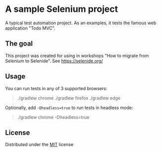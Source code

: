 # A sample Selenium project
A typical test automation project.
As an examples, it tests the famous web application "Todo MVC".

## The goal

This project was created for using in workshops "How to migrate from Selenium to Selenide".
See https://selenide.org/

## Usage
You can run tests in any of 3 supported browsers:

> ./gradlew chrome
> ./gradlew firefox
> ./gradlew edge

Optionally, add `-Dheadless=true` to run tests in headless mode:
> ./gradlew chrome -Dheadless=true

## License

Distributed under the [MIT](http://choosealicense.com/licenses/mit/) license
